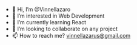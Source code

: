 - 👋 Hi, I’m @Vinnellazaro
- 👀 I’m interested in Web Development
- 🌱 I’m currently learning React
- 💞️ I’m looking to collaborate on any project
- 📫 How to reach me? vinnellazarus@gmail.com

<!---
Vinnellazaro/Vinnellazaro is a ✨ special ✨ repository because its `README.md` (this file) appears on your GitHub profile.
You can click the Preview link to take a look at your changes.
--->
